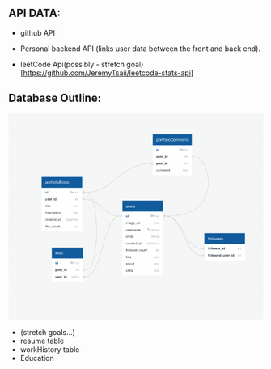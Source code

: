 ## API DATA:

- github API
- Personal backend API (links user data between the front and back end).

- leetCode Api(possibly - stretch goal)[https://github.com/JeremyTsaii/leetcode-stats-api]

## Database Outline:

![Database Schema](./assets/database.png)

- (stretch goals...)
- resume table
- workHistory table
- Education
